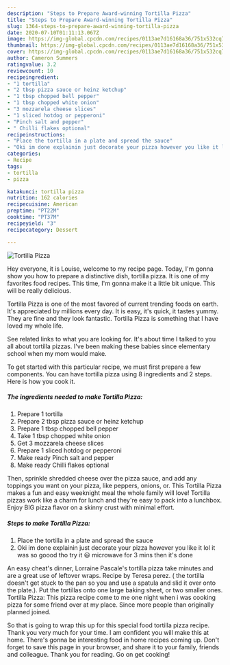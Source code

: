 ```yaml
---
description: "Steps to Prepare Award-winning Tortilla Pizza"
title: "Steps to Prepare Award-winning Tortilla Pizza"
slug: 1364-steps-to-prepare-award-winning-tortilla-pizza
date: 2020-07-10T01:11:13.067Z
image: https://img-global.cpcdn.com/recipes/0113ae7d16168a36/751x532cq70/tortilla-pizza-recipe-main-photo.jpg
thumbnail: https://img-global.cpcdn.com/recipes/0113ae7d16168a36/751x532cq70/tortilla-pizza-recipe-main-photo.jpg
cover: https://img-global.cpcdn.com/recipes/0113ae7d16168a36/751x532cq70/tortilla-pizza-recipe-main-photo.jpg
author: Cameron Summers
ratingvalue: 3.2
reviewcount: 10
recipeingredient:
- "1 tortilla"
- "2 tbsp pizza sauce or heinz ketchup"
- "1 tbsp chopped bell pepper"
- "1 tbsp chopped white onion"
- "3 mozzarela cheese slices"
- "1 sliced hotdog or pepperoni"
- "Pinch salt and pepper"
- " Chilli flakes optional"
recipeinstructions:
- "Place the tortilla in a plate and spread the sauce"
- "Oki im done explainin just decorate your pizza however you like it lol it was so goood tho try it 😃 microwave for 3 mins then it&#39;s done"
categories:
- Recipe
tags:
- tortilla
- pizza

katakunci: tortilla pizza 
nutrition: 162 calories
recipecuisine: American
preptime: "PT22M"
cooktime: "PT37M"
recipeyield: "3"
recipecategory: Dessert

---
```



![Tortilla Pizza](https://img-global.cpcdn.com/recipes/0113ae7d16168a36/751x532cq70/tortilla-pizza-recipe-main-photo.jpg)

Hey everyone, it is Louise, welcome to my recipe page. Today, I'm gonna show you how to prepare a distinctive dish, tortilla pizza. It is one of my favorites food recipes. This time, I'm gonna make it a little bit unique. This will be really delicious.

Tortilla Pizza is one of the most favored of current trending foods on earth. It's appreciated by millions every day. It is easy, it's quick, it tastes yummy. They are fine and they look fantastic. Tortilla Pizza is something that I have loved my whole life.

See related links to what you are looking for. It&#39;s about time I talked to you all about tortilla pizzas. I&#39;ve been making these babies since elementary school when my mom would make.


To get started with this particular recipe, we must first prepare a few components. You can have tortilla pizza using 8 ingredients and 2 steps. Here is how you cook it.

<!--inarticleads1-->

##### The ingredients needed to make Tortilla Pizza:

1. Prepare 1 tortilla
1. Prepare 2 tbsp pizza sauce or heinz ketchup
1. Prepare 1 tbsp chopped bell pepper
1. Take 1 tbsp chopped white onion
1. Get 3 mozzarela cheese slices
1. Prepare 1 sliced hotdog or pepperoni
1. Make ready Pinch salt and pepper
1. Make ready  Chilli flakes optional


Then, sprinkle shredded cheese over the pizza sauce, and add any toppings you want on your pizza, like peppers, onions, or. This Tortilla Pizza makes a fun and easy weeknight meal the whole family will love! Tortilla pizzas work like a charm for lunch and they&#39;re easy to pack into a lunchbox. Enjoy BIG pizza flavor on a skinny crust with minimal effort. 

<!--inarticleads2-->

##### Steps to make Tortilla Pizza:

1. Place the tortilla in a plate and spread the sauce
1. Oki im done explainin just decorate your pizza however you like it lol it was so goood tho try it 😃 microwave for 3 mins then it&#39;s done


An easy cheat&#39;s dinner, Lorraine Pascale&#39;s tortilla pizza take minutes and are a great use of leftover wraps. Recipe by Teresa perez. ( the tortilla doesn&#39;t get stuck to the pan so you and use a spatula and slid it over onto the plate.). Put the tortillas onto one large baking sheet, or two smaller ones. Tortilla Pizza: This pizza recipe come to me one night when i was cooking pizza for some friend over at my place. Since more people than originally planned joined. 

So that is going to wrap this up for this special food tortilla pizza recipe. Thank you very much for your time. I am confident you will make this at home. There's gonna be interesting food in home recipes coming up. Don't forget to save this page in your browser, and share it to your family, friends and colleague. Thank you for reading. Go on get cooking!
